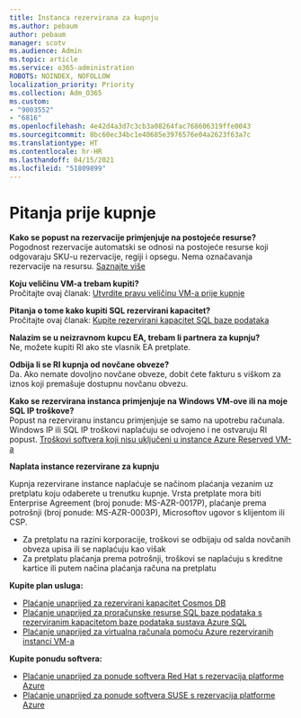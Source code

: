 ```yaml
---
title: Instanca rezervirana za kupnju
ms.author: pebaum
author: pebaum
manager: scotv
ms.audience: Admin
ms.topic: article
ms.service: o365-administration
ROBOTS: NOINDEX, NOFOLLOW
localization_priority: Priority
ms.collection: Adm_O365
ms.custom:
- "9003552"
- "6816"
ms.openlocfilehash: 4e42d4a3d7c3cb3a08264fac768606319ffe0043
ms.sourcegitcommit: 8bc60ec34bc1e40685e3976576e04a2623f63a7c
ms.translationtype: HT
ms.contentlocale: hr-HR
ms.lasthandoff: 04/15/2021
ms.locfileid: "51809899"
---
```

# <a name="questions-before-purchase"></a>Pitanja prije kupnje

**Kako se popust na rezervacije primjenjuje na postojeće resurse?**  
Pogodnost rezervacije automatski se odnosi na postojeće resurse koji odgovaraju SKU-u rezervacije, regiji i opsegu. Nema označavanja rezervacije na resursu. [Saznajte više](https://docs.microsoft.com/azure/cost-management-billing/reservations/save-compute-costs-reservations?WT.mc_id=Portal-Microsoft_Azure_Support#how-reservation-discount-is-applied) 

**Koju veličinu VM-a trebam kupiti?**  
Pročitajte ovaj članak: [Utvrdite pravu veličinu VM-a prije kupnje](https://docs.microsoft.com/azure/virtual-machines/windows/prepay-reserved-vm-instances?toc=/azure/billing/TOC.json&WT.mc_id=Portal-Microsoft_Azure_Support#determine-the-right-vm-size-before-you-buy)

**Pitanja o tome kako kupiti SQL rezervirani kapacitet?**  
Pročitajte ovaj članak: [Kupite rezervirani kapacitet SQL baze podataka](https://docs.microsoft.com/azure/sql-database/sql-database-reserved-capacity?toc=/azure/billing/TOC.json&WT.mc_id=Portal-Microsoft_Azure_Support#buy-sql-database-reserved-capacity)

**Nalazim se u neizravnom kupcu EA, trebam li partnera za kupnju?**  
Ne, možete kupiti RI ako ste vlasnik EA pretplate.

**Odbija li se RI kupnja od novčane obveze?**  
Da. Ako nemate dovoljno novčane obveze, dobit ćete fakturu s viškom za iznos koji premašuje dostupnu novčanu obvezu.

**Kako se rezervirana instanca primjenjuje na Windows VM-ove ili na moje SQL IP troškove?**  
Popust na rezerviranu instancu primjenjuje se samo na upotrebu računala. Windows IP ili SQL IP troškovi naplaćuju se odvojeno i ne ostvaruju RI popust. [Troškovi softvera koji nisu uključeni u instance Azure Reserved VM-a ](https://docs.microsoft.com/azure/billing/billing-reserved-instance-windows-software-costs?WT.mc_id=Portal-Microsoft_Azure_Support)  
      
**Naplata instance rezervirane za kupnju**  
      
Kupnja rezervirane instance naplaćuje se načinom plaćanja vezanim uz pretplatu koju odaberete u trenutku kupnje. Vrsta pretplate mora biti Enterprise Agreement (broj ponude: MS-AZR-0017P), plaćanje prema potrošnji (broj ponude: MS-AZR-0003P), Microsoftov ugovor s klijentom ili CSP.

-   Za pretplatu na razini korporacije, troškovi se odbijaju od salda novčanih obveza upisa ili se naplaćuju kao višak
-   Za pretplatu plaćanja prema potrošnji, troškovi se naplaćuju s kreditne kartice ili putem načina plaćanja računa na pretplatu

**Kupite plan usluga:**

-   [Plaćanje unaprijed za rezervirani kapacitet Cosmos DB](https://docs.microsoft.com/azure/cosmos-db/cosmos-db-reserved-capacity?WT.mc_id=Portal-Microsoft_Azure_Support)
-   [Plaćanje unaprijed za proračunske resurse SQL baze podataka s rezerviranim kapacitetom baze podataka sustava Azure SQL](https://docs.microsoft.com/azure/sql-database/sql-database-reserved-capacity?WT.mc_id=Portal-Microsoft_Azure_Support)
-   [Plaćanje unaprijed za virtualna računala pomoću Azure rezerviranih instanci VM-a](https://docs.microsoft.com/azure/virtual-machines/windows/prepay-reserved-vm-instances?WT.mc_id=Portal-Microsoft_Azure_Support)

**Kupite ponudu softvera:**

-   [Plaćanje unaprijed za ponude softvera Red Hat s rezervacija platforme Azure](https://docs.microsoft.com/azure/virtual-machines/linux/prepay-rhel-software-charges?WT.mc_id=Portal-Microsoft_Azure_Support)
-   [Plaćanje unaprijed za ponude softvera SUSE s rezervacija platforme Azure](https://docs.microsoft.com/azure/virtual-machines/linux/prepay-suse-software-charges?WT.mc_id=Portal-Microsoft_Azure_Support)